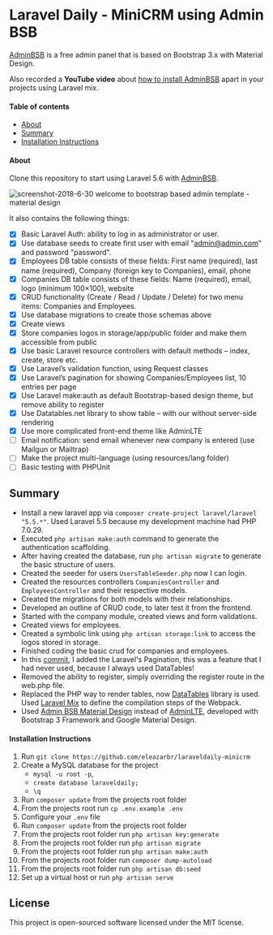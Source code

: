 # Laravel Daily - MiniCRM using Admin BSB

[AdminBSB](https://github.com/gurayyarar/AdminBSBMaterialDesign) is a free admin panel that is based on Bootstrap 3.x with Material Design.

Also recorded a **YouTube video** about [how to install AdminBSB](https://www.youtube.com/watch?v=-cmCydc2YFc) apart in your projects using Laravel mix.

#### Table of contents
- [About](#about)
- [Summary](#summary)
- [Installation Instructions](#installation-instructions)

#### About

Clone this repository to start using Laravel 5.6 with [AdminBSB](https://github.com/gurayyarar/AdminBSBMaterialDesign).

![screenshot-2018-6-30 welcome to bootstrap based admin template - material design](https://user-images.githubusercontent.com/4369018/42126879-7e40188c-7c54-11e8-8fe6-29e9088a2357.png)

It also contains the following things:

- [x] Basic Laravel Auth: ability to log in as administrator or user.
- [x] Use database seeds to create first user with email "admin@admin.com" and password "password".
- [x] Employees DB table consists of these fields: First name (required), last name (required), Company (foreign key to Companies), email, phone 
- [x] Companies DB table consists of these fields: Name (required), email, logo (minimum 100×100), website
- [x] CRUD functionality (Create / Read / Update / Delete) for two menu items: Companies and Employees.
- [x] Use database migrations to create those schemas above
- [x] Create views
- [x] Store companies logos in storage/app/public folder and make them accessible from public
- [x] Use basic Laravel resource controllers with default methods – index, create, store etc.
- [x] Use Laravel’s validation function, using Request classes
- [x] Use Laravel’s pagination for showing Companies/Employees list, 10 entries per page
- [x] Use Laravel make:auth as default Bootstrap-based design theme, but remove ability to register
- [x] Use Datatables.net library to show table – with our without server-side rendering
- [x] Use more complicated front-end theme like AdminLTE
- [ ] Email notification: send email whenever new company is entered (use Mailgun or Mailtrap)
- [ ] Make the project multi-language (using resources/lang folder)
- [ ] Basic testing with PHPUnit

## Summary

- Install a new laravel app via `composer create-project laravel/laravel "5.5.*"`. Used Laravel 5.5 because my development machine had PHP 7.0.29.
- Executed `php artisan make:auth` command to generate the authentication scaffolding.
- After having created the database, run `php artisan migrate` to generate the basic structure of users.
- Created the seeder for users `UsersTableSeeder.php` now I can login.
- Created the resources controllers `CompaniesController` and `EmployeesController` and their respective models.
- Created the migrations for both models with their relationships.
- Developed an outline of CRUD code, to later test it from the frontend.
- Started with the company module, created views and form validations.
- Created views for employees.
- Created a symbolic link using `php artisan storage:link` to access the logos stored in storage.
- Finished coding the basic crud for companies and employees.
- In this [commit](https://github.com/eleazarbr/laraveldaily-minicrm/commit/3bc191fbc5f9ecc054cf063ab1fea683bd224969), I added the Laravel's Pagination, this was a feature that I had never used, because I always used DataTables!
- Removed the ability to register, simply overriding the register route in the web.php file.
- Replaced the PHP way to render tables, now [DataTables](https://datatables.net/) library is used. Used [Laravel Mix](https://laravel.com/docs/5.6/mix) to define the compilation steps of the Webpack.
- Used [Admin BSB Material Design](https://github.com/gurayyarar/AdminBSBMaterialDesign) instead of [AdminLTE](https://github.com/almasaeed2010/AdminLTE), developed with Bootstrap 3 Framework and Google Material Design. 


#### Installation Instructions

1. Run `git clone https://github.com/eleazarbr/laraveldaily-minicrm`
2. Create a MySQL database for the project
    * ```mysql -u root -p```, 
    * ```create database laraveldaily;```
    * ```\q```
3. Run `composer update` from the projects root folder
4. From the projects root run `cp .env.example .env`
5. Configure your `.env` file
6. Run `composer update` from the projects root folder
7. From the projects root folder run `php artisan key:generate`
8. From the projects root folder run `php artisan migrate`
9. From the projects root folder run `php artisan make:auth`
10. From the projects root folder run `composer dump-autoload`
11. From the projects root folder run `php artisan db:seed`
12. Set up a virtual host or run `php artisan serve` 

## License

This project is open-sourced software licensed under the MIT license.